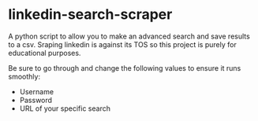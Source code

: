 # linkedin-search-scraper
A python script to allow you to make an advanced search and save results to a csv. Sraping linkedin is against its TOS so this project is purely for educational purposes.

Be sure to go through and change the following values to ensure it runs smoothly:
- Username
- Password
- URL of your specific search
